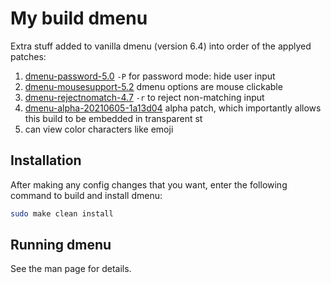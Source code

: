 # My build dmenu

Extra stuff added to vanilla dmenu (version 6.4) into order of the applyed patches:

1. [dmenu-password-5.0](https://tools.suckless.org/dmenu/patches/password/dmenu-password-5.0.diff) `-P` for password mode: hide user input
2. [dmenu-mousesupport-5.2](https://tools.suckless.org/dmenu/patches/mouse-support/dmenu-mousesupport-5.2.diff) dmenu options are mouse clickable
3. [dmenu-rejectnomatch-4.7](https://tools.suckless.org/dmenu/patches/reject-no-match/dmenu-rejectnomatch-4.7.diff) `-r` to reject non-matching input
4. [dmenu-alpha-20210605-1a13d04](https://tools.suckless.org/dmenu/patches/alpha/dmenu-alpha-20210605-1a13d04.diff) alpha patch, which importantly allows this build to be embedded in transparent st
5. can view color characters like emoji

## Installation

After making any config changes that you want, enter the following command 
to build and install dmenu:
```sh
sudo make clean install
```

## Running dmenu

See the man page for details.
